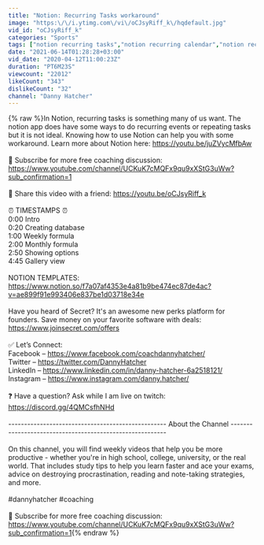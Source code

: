 ```yaml
---
title: "Notion: Recurring Tasks workaround"
image: "https:\/\/i.ytimg.com\/vi\/oCJsyRiff_k\/hqdefault.jpg"
vid_id: "oCJsyRiff_k"
categories: "Sports"
tags: ["notion recurring tasks","notion recurring calendar","notion recurring events"]
date: "2021-06-14T01:28:28+03:00"
vid_date: "2020-04-12T11:00:23Z"
duration: "PT6M23S"
viewcount: "22012"
likeCount: "343"
dislikeCount: "32"
channel: "Danny Hatcher"
---
```

{% raw %}In Notion, recurring tasks is something many of us want. The notion app does have some ways to do recurring events or repeating tasks but it is not ideal. Knowing how to use Notion can help you with some workaround. Learn more about Notion here: <a rel="nofollow" target="blank" href="https://youtu.be/juZVycMfbAw">https://youtu.be/juZVycMfbAw</a> <br /><br />🔔 Subscribe for more free coaching discussion: <br /><a rel="nofollow" target="blank" href="https://www.youtube.com/channel/UCKuK7cMQFx9qu9xXStG3uWw?sub_confirmation=1">https://www.youtube.com/channel/UCKuK7cMQFx9qu9xXStG3uWw?sub_confirmation=1</a><br /> <br />🔴 Share this video with a friend: <a rel="nofollow" target="blank" href="https://youtu.be/oCJsyRiff_k">https://youtu.be/oCJsyRiff_k</a><br /><br />⏰ TIMESTAMPS ⏰<br />0:00 Intro<br />0:20 Creating database<br />1:00 Weekly formula<br />2:00 Monthly formula<br />2:50 Showing options<br />4:45 Gallery view<br /><br />NOTION TEMPLATES: <a rel="nofollow" target="blank" href="https://www.notion.so/f7a07af4353e4a81b9be474ec87de4ac?v=ae899f91e993406e837be1d03718e34e">https://www.notion.so/f7a07af4353e4a81b9be474ec87de4ac?v=ae899f91e993406e837be1d03718e34e</a><br /><br />Have you heard of Secret? It's an awesome new perks platform for founders. Save money on your favorite software with deals: <a rel="nofollow" target="blank" href="https://www.joinsecret.com/offers">https://www.joinsecret.com/offers</a><br /><br />✅ Let’s Connect:<br />Facebook – <a rel="nofollow" target="blank" href="https://www.facebook.com/coachdannyhatcher/">https://www.facebook.com/coachdannyhatcher/</a><br />Twitter – <a rel="nofollow" target="blank" href="https://twitter.com/DannyHatcher">https://twitter.com/DannyHatcher</a><br />LinkedIn – <a rel="nofollow" target="blank" href="https://www.linkedin.com/in/danny-hatcher-6a2518121/">https://www.linkedin.com/in/danny-hatcher-6a2518121/</a><br />Instagram – <a rel="nofollow" target="blank" href="https://www.instagram.com/danny.hatcher/">https://www.instagram.com/danny.hatcher/</a><br /><br />❓ Have a question? Ask while I am live on twitch: <a rel="nofollow" target="blank" href="https://discord.gg/4QMCsfhNHd">https://discord.gg/4QMCsfhNHd</a><br /><br />-------------------------------------------------- About the Channel ---------------------------------------------------------<br /><br />On this channel, you will find weekly videos that help you be more productive - whether you're in high school, college, university, or the real world. That includes study tips to help you learn faster and ace your exams, advice on destroying procrastination, reading and note-taking strategies, and more.<br /><br />#dannyhatcher #coaching<br /><br />🔔 Subscribe for more free coaching discussion: <br /><a rel="nofollow" target="blank" href="https://www.youtube.com/channel/UCKuK7cMQFx9qu9xXStG3uWw?sub_confirmation=1">https://www.youtube.com/channel/UCKuK7cMQFx9qu9xXStG3uWw?sub_confirmation=1</a>{% endraw %}
